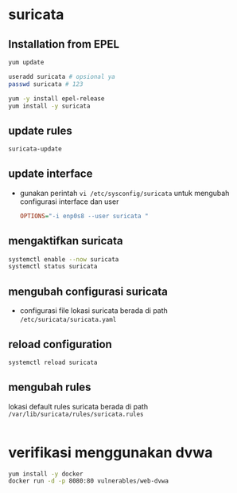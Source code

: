 # suricata
## Installation from EPEL
```bash
yum update

useradd suricata # opsional ya
passwd suricata # 123

yum -y install epel-release
yum install -y suricata
```

## update rules
```bash
suricata-update
```

## update interface
- gunakan perintah ```vi /etc/sysconfig/suricata``` untuk mengubah configurasi interface dan user
  ```INI
  OPTIONS="-i enp0s8 --user suricata "
  ```

## mengaktifkan suricata
```bash
systemctl enable --now suricata
systemctl status suricata


```



## mengubah configurasi suricata
- configurasi file lokasi suricata berada di path ```/etc/suricata/suricata.yaml```

## reload configuration
```bash
systemctl reload suricata
```

## mengubah rules
lokasi default rules suricata berada di path ```/var/lib/suricata/rules/suricata.rules```
```INI

```


# verifikasi menggunakan dvwa
```bash
yum install -y docker
docker run -d -p 8080:80 vulnerables/web-dvwa
```